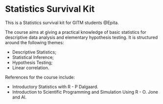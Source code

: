 # Statistics Survival Kit

This is a Statistics survival kit for GITM students @Epita.

The course aims at giving a practical knowledge of basic statistics
for descriptive data analysis and elementary hypothesis testing. It is
structured around the following themes:

  - Descriptive Statistics;
  - Statistical Inference;
  - Hypothesis Testing;
  - Linear correlation.

References for the course include:

  - Introductory Statistics with R - P Dalgaard.
  - Introduction to Scientific Programming and Simulation Using R - O. Jone and Al.
